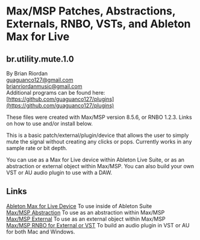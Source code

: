 # Max/MSP Patches, Abstractions, Externals, RNBO, VSTs, and Ableton Max for Live 

## br.utility.mute.1.0
   
By Brian Riordan  
[guaguanco127@gmail.com](mailto:guaguanco127@gmail.com)  
[brianriordanmusic@gmail.com](mailto:brianriordanmusic@gmail.com)  
Additional programs can be found here: [https://github.com/guaguanco127/plugins](https://github.com/guaguanco127/plugins)

These files were created with Max/MSP version 8.5.6, or RNBO 1.2.3. Links on how to use and/or install below. 

This is a basic patch/external/plugin/device that allows the user to simply mute the signal without creating any clicks or pops. Currently works in any sample rate or bit depth.  

You can use as a Max for Live device within Ableton Live Suite, or as an abstraction or external object within Max/MSP. You can also build your own VST or AU audio plugin to use with a DAW. 

## Links 

[Ableton Max for Live Device](https://github.com/guaguanco127/br.utility.mute.1.0/tree/main/Ableton%20Max%20For%20Live) To use inside of Ableton Suite   
[Max/MSP Abstraction](https://github.com/guaguanco127/br.utility.mute.1.0/tree/main/MaxMSP%20Abstraction) To use as an abstraction within Max/MSP   
[Max/MSP External](https://github.com/guaguanco127/br.utility.mute.1.0/tree/main/MaxMSP%20External) To use as an external object within Max/MSP     
[Max/MSP RNBO for External or VST](https://github.com/guaguanco127/br.utility.mute.1.0/tree/main/RNBO%20Patchers%20for%20External%20or%20VST) To build an audio plugin in VST or AU for both Mac and Windows.   



